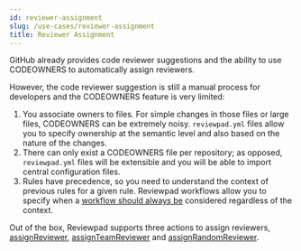 ```yaml
---
id: reviewer-assignment
slug: /use-cases/reviewer-assignment
title: Reviewer Assignment
---
```


GitHub already provides code reviewer suggestions and the ability to use CODEOWNERS to automatically assign reviewers.

However, the code reviewer suggestion is still a manual process for developers and the CODEOWNERS feature is very limited:

1. You associate owners to files. For simple changes in those files or large files, CODEOWNERS can be extremely noisy. `reviewpad.yml` files allow you to specify ownership at the semantic level and also based on the nature of the changes.
2. There can only exist a CODEOWNERS file per repository; as opposed, `reviewpad.yml` files will be extensible and you will be able to import central configuration files.
3. Rules have precedence, so you need to understand the context of previous rules for a given rule. Reviewpad workflows allow you to specify when a [workflow should always be](/guides/syntax#workflow) considered regardless of the context.

Out of the box, Reviewpad supports three actions to assign reviewers, [assignReviewer](/guides/built-ins#assignreviewer), [assignTeamReviewer](/guides/built-ins#assignteamreviewer) and [assignRandomReviewer](/guides/built-ins#assignrandomreviewer).
